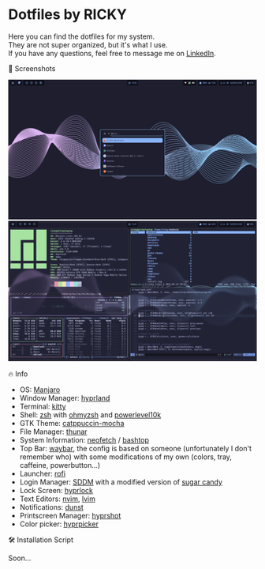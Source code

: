 # Dotfiles by RICKY

Here you can find the dotfiles for my system.  
They are not super organized, but it's what I use.  
If you have any questions, feel free to message me on [LinkedIn](https://www.linkedin.com/in/-henriquesfernandes).

📸 Screenshots  

![Desktop](images/desktop.png)
![Workspace](images/workspace.png)

🔥 Info

- OS: [Manjaro](https://manjaro.org/)
- Window Manager: [hyprland](https://hyprland.org/)
- Terminal: [kitty](https://sw.kovidgoyal.net/kitty/)
- Shell: [zsh](https://www.zsh.org/) with [ohmyzsh](https://ohmyz.sh/) and [powerlevel10k](https://github.com/romkatv/powerlevel10k)
- GTK Theme: [catppuccin-mocha](https://github.com/catppuccin/gtk)
- File Manager: [thunar](https://docs.xfce.org/xfce/thunar/start)
- System Information: [neofetch](https://github.com/dylanaraps/neofetch) / [bashtop](https://github.com/aristocratos/bashtop)
- Top Bar: [waybar](https://github.com/Alexays/Waybar), the config is based on someone (unfortunately I don't remember who) with some modifications of my own (colors, tray, caffeine, powerbutton...)
- Launcher: [rofi](https://github.com/davatorium/rofi)
- Login Manager: [SDDM](https://github.com/sddm/sddm) with a modified version of [sugar candy](https://store.kde.org/p/1312658/)
- Lock Screen: [hyprlock](https://github.com/hyprwm/hyprlock)
- Text Editors: [nvim](https://neovim.io/), [lvim](https://www.lunarvim.org/)
- Notifications: [dunst](https://github.com/dunst-project/dunst)
- Printscreen Manager: [hyprshot](https://github.com/Gustash/Hyprshot)
- Color picker: [hyprpicker](https://github.com/hyprwm/hyprpicker)

🛠️ Installation Script

Soon...